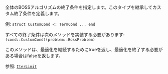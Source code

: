 全体のBOSSアルゴリズムの終了条件を指定します。このタイプを継承してカスタム終了条件を定義します。

例: `struct CustomCond <: TermCond ... end`

すべての終了条件は次のメソッドを実装する必要があります: `(cond::CustomCond)(problem::BossProblem)`

このメソッドは、最適化を継続するためにtrueを返し、最適化を終了する必要がある場合はfalseを返します。

参照: [`IterLimit`](@ref)
